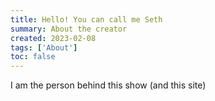 ```yaml
---
title: Hello! You can call me Seth
summary: About the creator
created: 2023-02-08
tags: ['About']
toc: false
---
```


I am the person behind this show (and this site)
